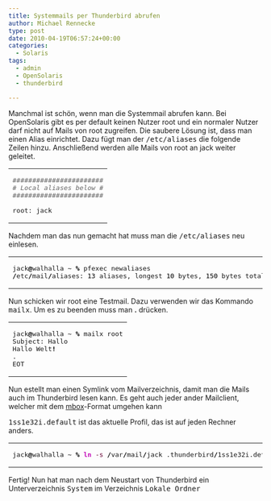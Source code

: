 ```yaml
---
title: Systemmails per Thunderbird abrufen
author: Michael Rennecke
type: post
date: 2010-04-19T06:57:24+00:00
categories:
  - Solaris
tags:
  - admin
  - OpenSolaris
  - thunderbird

---
```

Manchmal ist sch&ouml;n, wenn man die Systemmail abrufen kann. Bei OpenSolaris gibt es per default keinen Nutzer root und ein normaler Nutzer darf nicht auf Mails von root zugreifen. Die saubere L&ouml;sung ist, dass man einen Alias einrichtet. Dazu f&uuml;gt man der <tt>/etc/aliases</tt> die folgende Zeilen hinzu. Anschlie&szlig;end werden alle Mails von root an jack weiter geleitet. 

<div class="wp_syntax">
  <table>
    <tr>
      <td class="code">
        <pre class="bash" style="font-family:monospace;"><span style="color: #666666; font-style: italic;">#######################</span>
<span style="color: #666666; font-style: italic;"># Local aliases below #</span>
<span style="color: #666666; font-style: italic;">#######################</span>
&nbsp;
root: jack</pre>
      </td>
    </tr>
  </table>
</div>

Nachdem man das nun gemacht hat muss man die <tt>/etc/aliases</tt> neu einlesen.

<div class="wp_syntax">
  <table>
    <tr>
      <td class="code">
        <pre class="bash" style="font-family:monospace;">jack<span style="color: #000000; font-weight: bold;">@</span>walhalla ~ <span style="color: #000000; font-weight: bold;">%</span> pfexec newaliases
<span style="color: #000000; font-weight: bold;">/</span>etc<span style="color: #000000; font-weight: bold;">/</span>mail<span style="color: #000000; font-weight: bold;">/</span>aliases: <span style="color: #000000;">13</span> aliases, longest <span style="color: #000000;">10</span> bytes, <span style="color: #000000;">150</span> bytes total</pre>
      </td>
    </tr>
  </table>
</div>

Nun schicken wir root eine Testmail. Dazu verwenden wir das Kommando <tt>mailx</tt>. Um es zu beenden muss man **.** dr&uuml;cken.

<div class="wp_syntax">
  <table>
    <tr>
      <td class="code">
        <pre class="bash" style="font-family:monospace;">jack<span style="color: #000000; font-weight: bold;">@</span>walhalla ~ <span style="color: #000000; font-weight: bold;">%</span> mailx root
Subject: Hallo
Hallo Welt<span style="color: #000000; font-weight: bold;">!</span>
.
EOT</pre>
      </td>
    </tr>
  </table>
</div>

Nun estellt man einen Symlink vom Mailverzeichnis, damit man die Mails auch im Thunderbird lesen kann. Es geht auch jeder ander Mailclient, welcher mit dem [mbox][1]-Format umgehen kann

<tt>1ss1e32i.default</tt> ist das aktuelle Profil, das ist auf jeden Rechner anders. 

<div class="wp_syntax">
  <table>
    <tr>
      <td class="code">
        <pre class="bash" style="font-family:monospace;">jack<span style="color: #000000; font-weight: bold;">@</span>walhalla ~ <span style="color: #000000; font-weight: bold;">%</span> <span style="color: #c20cb9; font-weight: bold;">ln</span> <span style="color: #660033;">-s</span> <span style="color: #000000; font-weight: bold;">/</span>var<span style="color: #000000; font-weight: bold;">/</span>mail<span style="color: #000000; font-weight: bold;">/</span>jack .thunderbird<span style="color: #000000; font-weight: bold;">/</span>1ss1e32i.default<span style="color: #000000; font-weight: bold;">/</span>Mail<span style="color: #000000; font-weight: bold;">/</span>Local\ Folders<span style="color: #000000; font-weight: bold;">/</span>System</pre>
      </td>
    </tr>
  </table>
</div>

Fertig! Nun hat man nach dem Neustart von Thunderbird ein Unterverzeichnis <tt>System</tt> im Verzeichnis <tt>Lokale Ordner</tt>

 [1]: http://www.qmail.org/man/man5/mbox.html